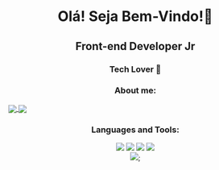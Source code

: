 <h1 align="center"> Olá! Seja Bem-Vindo!👋</h1>

<h2 align="center">Front-end Developer Jr</h2>

<h3 align="center">Tech Lover 💖</h3>

<div>
<h3 align="center">About me:</h3>

<a href="https://www.linkedin.com/in/nayara-costa-pinheiro/" alt="linkedin" target="_blank">

<img align="center" src="https://img.shields.io/badge/LinkedIn-0077B5?style=for-the-badge&logo=linkedin&logoColor=white">

</a>

<a href="https://www.instagram.com/nayaradavantelcosta/" alt="instagram" target="_blank">

<img align="center" src="https://img.shields.io/badge/Instagram-E4405F?style=for-the-badge&logo=instagram&logoColor=white">

</a>


</div>

 <div align="center">

<h3 align="center">Languages and Tools:</h3>

  <span>

   <img src="https://img.shields.io/badge/JavaScript-F7DF1E?style=for-the-badge&logo=javascript&logoColor=black"/>

   <img src="https://img.shields.io/badge/HTML5-E34F26?style=for-the-badge&logo=html5&logoColor=white"/>

   <img src="https://img.shields.io/badge/CSS3-1572B6?style=for-the-badge&logo=css3&logoColor=white"/>

   <img src="https://img.shields.io/badge/React-20232A?style=for-the-badge&logo=react&logoColor=61DAFB"/>

  </span>

<div>
 <img src="https://github-readme-stats.vercel.app/api?username=NayaradcPinheiro&show_icons=true&theme=jolly"/>;
</div>

 </div>





 